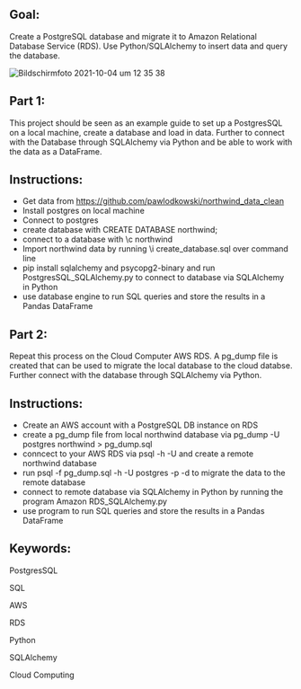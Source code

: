 
## Goal: 

Create a PostgreSQL database and migrate it to Amazon Relational Database Service (RDS). Use Python/SQLAlchemy to insert data and query the database.

![Bildschirmfoto 2021-10-04 um 12 35 38](https://user-images.githubusercontent.com/79086000/136656952-267487cf-0be5-4ace-989d-098239a66e65.png)


## Part 1:
This project should be seen as an example guide to set up a PostgresSQL on a local machine, create a database and load in data. Further to connect with the Database through SQLAlchemy via Python and be able to work with the data as a DataFrame. 

## Instructions:
- Get data from https://github.com/pawlodkowski/northwind_data_clean 
- Install postgres on local machine
- Connect to postgres
- create database with CREATE DATABASE northwind;
- connect to a database with \c northwind
- Import northwind data by running \i create_database.sql over command line
- pip install sqlalchemy and psycopg2-binary and run PostgresSQL_SQLAlchemy.py to connect to database via SQLAlchemy in Python
- use database engine to run SQL queries and store the results in a Pandas DataFrame

## Part 2:
Repeat this process on the Cloud Computer AWS RDS. A pg_dump file is created that can be used to migrate the local database to the cloud databse. Further connect with the database through SQLAlchemy via Python.

## Instructions:
- Create an AWS account with a PostgreSQL DB instance on RDS
- create a pg_dump file from local northwind database via pg_dump -U postgres northwind > pg_dump.sql
- conncect to your AWS RDS via psql -h <remote-host> -U <user> and create a remote northwind database
- run psql -f pg_dump.sql -h <remote-host> -U postgres -p <port> -d <db-name> to migrate the data to the remote database
- connect to remote database via SQLAlchemy in Python by running the program Amazon RDS_SQLAlchemy.py
- use program to run SQL queries and store the results in a Pandas DataFrame


## Keywords:

PostgresSQL

SQL

AWS

RDS

Python

SQLAlchemy

Cloud Computing

